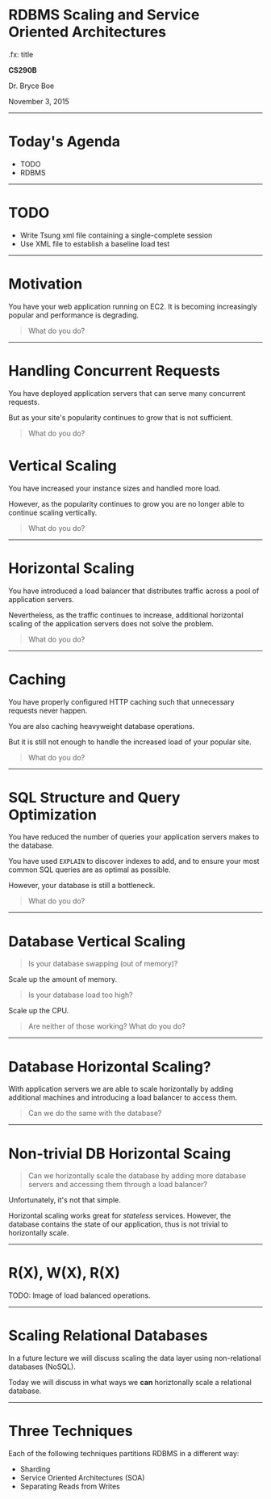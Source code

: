 # RDBMS Scaling and Service Oriented Architectures
.fx: title

__CS290B__

Dr. Bryce Boe

November 3, 2015

---

# Today's Agenda

* TODO
* RDBMS

---

# TODO

* Write Tsung xml file containing a single-complete session
* Use XML file to establish a baseline load test

---

# Motivation

You have your web application running on EC2. It is becoming increasingly
popular and performance is degrading.

> What do you do?

---

# Handling Concurrent Requests

You have deployed application servers that can serve many concurrent requests.

But as your site's popularity continues to grow that is not sufficient.

> What do you do?

# Vertical Scaling

You have increased your instance sizes and handled more load.

However, as the popularity continues to grow you are no longer able to continue
scaling vertically.

> What do you do?

---

# Horizontal Scaling

You have introduced a load balancer that distributes traffic across a pool of
application servers.

Nevertheless, as the traffic continues to increase, additional horizontal
scaling of the application servers does not solve the problem.

> What do you do?

---

# Caching

You have properly configured HTTP caching such that unnecessary requests never
happen.

You are also caching heavyweight database operations.

But it is still not enough to handle the increased load of your popular site.

> What do you do?

---

# SQL Structure and Query Optimization

You have reduced the number of queries your application servers makes to the
database.

You have used `EXPLAIN` to discover indexes to add, and to ensure your most
common SQL queries are as optimal as possible.

However, your database is still a bottleneck.

> What do you do?

---

# Database Vertical Scaling

> Is your database swapping (out of memory)?

Scale up the amount of memory.

> Is your database load too high?

Scale up the CPU.

> Are neither of those working?
> What do you do?

---

# Database Horizontal Scaling?

With application servers we are able to scale horizontally by adding additional
machines and introducing a load balancer to access them.

> Can we do the same with the database?

---

# Non-trivial DB Horizontal Scaing

 > Can we horizontally scale the database by adding more database servers and
 > accessing them through a load balancer?

Unfortunately, it's not that simple.

Horizontal scaling works great for _stateless_ services. However, the database
contains the state of our application, thus is not trivial to horizontally
scale.

---

# R(X), W(X), R(X)

TODO: Image of load balanced operations.

---

# Scaling Relational Databases

In a future lecture we will discuss scaling the data layer using non-relational
databases (NoSQL).

Today we will discuss in what ways we __can__ horiztonally scale a relational
database.

---

# Three Techniques

Each of the following techniques partitions RDBMS in a different way:

* Sharding
* Service Oriented Architectures (SOA)
* Separating Reads from Writes
